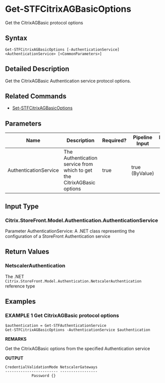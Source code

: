 ﻿# Get-STFCitrixAGBasicOptions

Get the CitrixAGBasic protocol options

## Syntax

```
Get-STFCitrixAGBasicOptions [-AuthenticationService] <AuthenticationService> [<CommonParameters>]
```

## Detailed Description

Get the CitrixAGBasic Authentication service protocol options.

## Related Commands

* [Set-STFCitrixAGBasicOptions](./Set-STFCitrixAGBasicOptions)

## Parameters

| Name   | Description | Required? | Pipeline Input | Default Value |
| --- | --- | --- | --- | --- |
|AuthenticationService|The Authentication service from which to get the CitrixAGBasic options|true|true (ByValue)| |

## Input Type

### Citrix.StoreFront.Model.Authentication.AuthenticationService

Parameter AuthenticationService: A .NET class representing the configuration of a StoreFront Authentication service

## Return Values

### NetscalerAuthentication

The .NET `Citrix.StoreFront.Model.Authentication.NetscalerAuthentication` reference type

## Examples

### EXAMPLE 1 Get CitrixAGBasic protocol options

```
$authentication = Get-STFAuthenticationService
Get-STFCitrixAGBasicOptions -AuthenticationService $authentication
```

**REMARKS**

Get the CitrixAGBasic options from the specified Authentication service

**OUTPUT**

```
CredentialValidationMode NetscalerGateways
------------------------ -----------------
            Password {}
```
